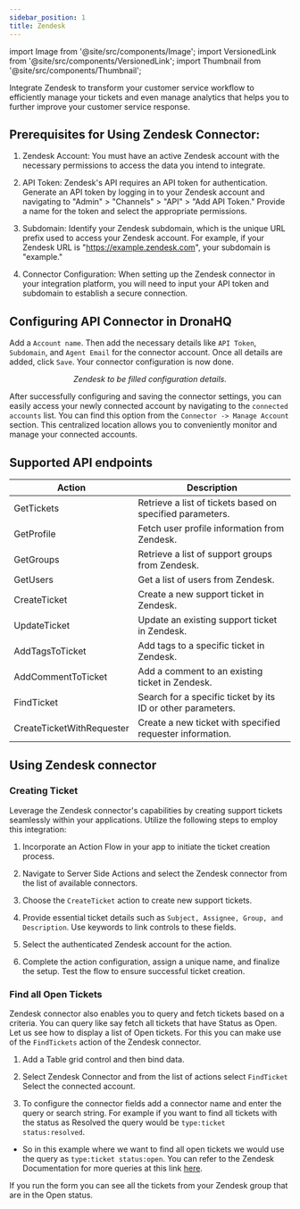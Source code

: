 ```yaml
---
sidebar_position: 1
title: Zendesk
---
```

import Image from '@site/src/components/Image';
import VersionedLink from '@site/src/components/VersionedLink';
import Thumbnail from '@site/src/components/Thumbnail';

Integrate Zendesk to transform your customer service workflow to efficiently manage your tickets and even manage analytics that helps you to further improve your customer service response.


## Prerequisites for Using Zendesk Connector:

1. Zendesk Account: You must have an active Zendesk account with the necessary permissions to access the data you intend to integrate.

2. API Token: Zendesk's API requires an API token for authentication. Generate an API token by logging in to your Zendesk account and navigating to "Admin" > "Channels" > "API" > "Add API Token." Provide a name for the token and select the appropriate permissions.

3. Subdomain: Identify your Zendesk subdomain, which is the unique URL prefix used to access your Zendesk account. For example, if your Zendesk URL is "https://example.zendesk.com", your subdomain is "example."

4. Connector Configuration: When setting up the Zendesk connector in your integration platform, you will need to input your API token and subdomain to establish a secure connection.


## Configuring API Connector in DronaHQ

Add a `Account name`. Then add the necessary details like `API Token`, `Subdomain`, and `Agent Email` for the connector account. Once all details are added, click `Save`. Your connector configuration is now done.

<figure>
  <Thumbnail src="/img/reference/connectors/zendesk/details.jpeg" alt="Zendesk to be filled configuration details." />
  <figcaption align = "center"><i>Zendesk to be filled configuration details.</i></figcaption>
</figure>

After successfully configuring and saving the connector settings, you can easily access your newly connected account by navigating to the `connected accounts` list. You can find this option from the `Connector -> Manage Account` section. This centralized location allows you to conveniently monitor and manage your connected accounts.

## Supported API endpoints

| Action                 | Description                                                        |
|------------------------|--------------------------------------------------------------------|
| GetTickets             | Retrieve a list of tickets based on specified parameters.         |
| GetProfile             | Fetch user profile information from Zendesk.                      |
| GetGroups              | Retrieve a list of support groups from Zendesk.                   |
| GetUsers               | Get a list of users from Zendesk.                                 |
| CreateTicket           | Create a new support ticket in Zendesk.                           |
| UpdateTicket           | Update an existing support ticket in Zendesk.                     |
| AddTagsToTicket        | Add tags to a specific ticket in Zendesk.                         |
| AddCommentToTicket     | Add a comment to an existing ticket in Zendesk.                   |
| FindTicket             | Search for a specific ticket by its ID or other parameters.       |
| CreateTicketWithRequester | Create a new ticket with specified requester information.       |


## Using Zendesk connector

### Creating Ticket

Leverage the Zendesk connector's capabilities by creating support tickets seamlessly within your applications. Utilize the following steps to employ this integration:

1. Incorporate an Action Flow in your app to initiate the ticket creation process.

2. Navigate to Server Side Actions and select the Zendesk connector from the list of available connectors.

3. Choose the `CreateTicket` action to create new support tickets.

4. Provide essential ticket details such as `Subject, Assignee, Group, and Description`. Use keywords to link controls to these fields.
<figure>
  <Thumbnail src="/img/reference/connectors/zendesk/key.jpeg" alt="zendesk api key" />
</figure>

5. Select the authenticated Zendesk account for the action.

6. Complete the action configuration, assign a unique name, and finalize the setup. Test the flow to ensure successful ticket creation.

<figure>
  <Thumbnail src="/img/reference/connectors/zendesk/result.jpeg" alt="SendGrid api key" />
</figure>

### Find all Open Tickets

Zendesk connector also enables you to query and fetch tickets based on a criteria. You can query like say fetch all tickets that have Status as Open. Let us see how to display a list of Open tickets. For this you can make use of the `FindTickets` action of the Zendesk connector.

1. Add a Table grid control and then bind data.

2. Select Zendesk Connector and from the list of actions select `FindTicket` Select the connected account.

3. To configure the connector fields add a connector name and enter the query or search string. For example if you want to find all tickets with the status as Resolved the query would be `type:ticket status:resolved`. 
 - So in this example where we want to find all open tickets we would use the query as `type:ticket status:open`. You can refer to the Zendesk Documentation for more queries at this link [here](https://developer.zendesk.com/documentation/).
  <figure>
  <Thumbnail src="/img/reference/connectors/zendesk/key2.png" alt="SendGrid api key" />
</figure>

If you run the form you can see all the tickets from your Zendesk group that are in the Open status.

<figure>
  <Thumbnail src="/img/reference/connectors/zendesk/result2.png" alt="SendGrid api key" />
</figure>